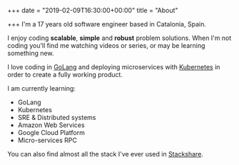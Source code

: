 +++
date = "2019-02-09T16:30:00+00:00"
title = "About"

+++
I'm a 17 years old software engineer based in Catalonia, Spain.

I enjoy coding **scalable**, **simple** and **robust** problem solutions. When I'm not coding you'll find me watching videos or series, or may be learning something new.

I love coding in [GoLang](https://golang.org/ "The Go Programming Language") and deploying microservices with [Kubernetes](https://k8s.io "Kubernetes") in order to create a fully working product.

I am currently learning:

* GoLang
* Kubernetes
* SRE & Distributed systems
* Amazon Web Services
* Google Cloud Platform
* Micro-services RPC

You can also find almost all the stack I've ever used in [Stackshare](https://stackshare.io/sergivb01 "My stackshare").